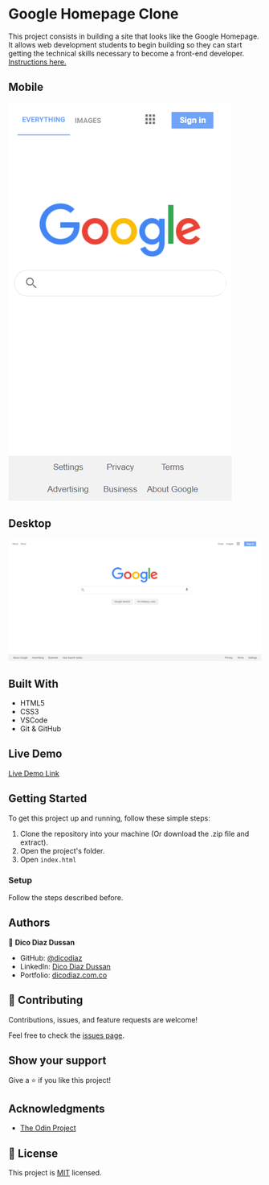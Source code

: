 # Google Homepage Clone

This project consists in building a site that looks like the Google Homepage. It allows web development students to begin building so they can start getting the technical skills necessary to become a front-end developer. [Instructions here.](https://www.theodinproject.com/paths/foundations/courses/foundations/lessons/html-css)

## Mobile

![screenshot](./app_screenshot.png)

## Desktop

![screenshot](./app_screenshot_desktop.png)

## Built With

- HTML5
- CSS3
- VSCode
- Git & GitHub

## Live Demo

[Live Demo Link](https://dicodiaz.me/google-homepage/)

## Getting Started

To get this project up and running, follow these simple steps:

1. Clone the repository into your machine (Or download the .zip file and extract).
2. Open the project's folder.
3. Open `index.html`

### Setup

Follow the steps described before.

## Authors

👤 **Dico Diaz Dussan**

- GitHub: [@dicodiaz](https://github.com/dicodiaz)
- LinkedIn: [Dico Diaz Dussan](https://www.linkedin.com/in/dico-diaz-dussan)
- Portfolio: [dicodiaz.com.co](https://dicodiaz.com.co)

## 🤝 Contributing

Contributions, issues, and feature requests are welcome!

Feel free to check the [issues page](../../issues/).

## Show your support

Give a ⭐️ if you like this project!

## Acknowledgments

- [The Odin Project](https://www.theodinproject.com)

## 📝 License

This project is [MIT](./MIT.md) licensed.
